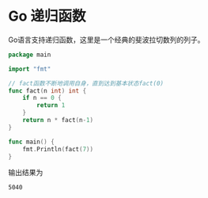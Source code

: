 # Go 递归函数

Go语言支持递归函数，这里是一个经典的斐波拉切数列的列子。

```go
package main

import "fmt"

// fact函数不断地调用自身，直到达到基本状态fact(0)
func fact(n int) int {
	if n == 0 {
		return 1
	}
	return n * fact(n-1)
}

func main() {
	fmt.Println(fact(7))
}
```

输出结果为

```
5040
```
